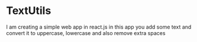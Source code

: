 # TextUtils
I am creating a simple web app in react.js in this app you add some text and convert it to uppercase, lowercase and also remove extra spaces 
